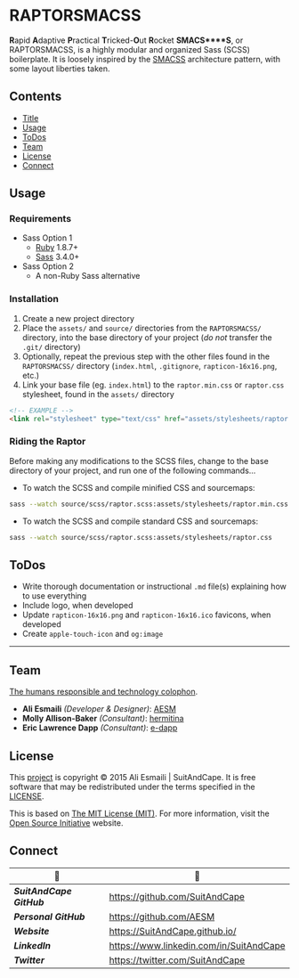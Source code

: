 <!-- README.md -->

RAPTORSMACSS
===============================================================================

**R**apid **A**daptive **P**ractical **T**ricked-**O**ut **R**ocket **S****M****A****C****S****S**, or RAPTORSMACSS, is a highly modular and organized Sass (SCSS) boilerplate.  It is loosely inspired by the [SMACSS](https://smacss.com/) architecture pattern, with some layout liberties taken.

## Contents

- [Title](#raptorsmacss)
- [Usage](#usage)
- [ToDos](#todos)
- [Team](#team)
- [License](#license)
- [Connect](#connect)

## Usage

### Requirements
- Sass Option 1
  + [Ruby](https://www.ruby-lang.org/en/) 1.8.7+ 
  + [Sass](https://github.com/sass/sass) 3.4.0+
- Sass Option 2
  + A non-Ruby Sass alternative

### Installation
1. Create a new project directory
2. Place the `assets/` and `source/` directories from the `RAPTORSMACSS/` directory, into the base directory of your project (_do not_ transfer the `.git/` directory)
3. Optionally, repeat the previous step with the other files found in the `RAPTORSMACSS/` directory (`index.html`, `.gitignore`, `rapticon-16x16.png`, etc.)
4. Link your base file (eg. `index.html`) to the `raptor.min.css` or `raptor.css` stylesheet, found in the `assets/` directory

``` html
<!-- EXAMPLE -->
<link rel="stylesheet" type="text/css" href="assets/stylesheets/raptor.min.css" />
```

### Riding the Raptor
Before making any modifications to the SCSS files, change to the base directory of your project, and run one of the following commands...

- To watch the SCSS and compile minified CSS and sourcemaps:

``` sh
sass --watch source/scss/raptor.scss:assets/stylesheets/raptor.min.css --style compressed
```

- To watch the SCSS and compile standard CSS and sourcemaps:

``` sh
sass --watch source/scss/raptor.scss:assets/stylesheets/raptor.css
```

## ToDos

- Write thorough documentation or instructional `.md` file(s) explaining how to use everything
- Include logo, when developed
- Update `rapticon-16x16.png` and `rapticon-16x16.ico` favicons, when developed
- Create `apple-touch-icon` and `og:image`

-------------------------------------------------------------------------------

## Team

[The humans responsible and technology colophon](https://github.com/SuitAndCape/RAPTORSMACSS/blob/Info/humans.txt).

- **Ali Esmaili** _(Developer & Designer)_: [AESM](https://github.com/AESM)
- **Molly Allison-Baker** _(Consultant)_: [hermitina](https://github.com/hermitina)
- **Eric Lawrence Dapp** _(Consultant)_: [e-dapp](https://github.com/e-dapp)

## License

This [project](#raptorsmacss) is copyright © 2015 Ali Esmaili | SuitAndCape.  It is free software that may be redistributed under the terms specified in the [LICENSE](https://github.com/SuitAndCape/RAPTORSMACSS/blob/Info/LICENSE).

This is based on [The MIT License (MIT)](http://opensource.org/licenses/MIT).  For more information, visit the [Open Source Initiative](http://opensource.org/) website.

## Connect

|               :tophat:               |               :rocket:               |
| ------------------------------------ | ------------------------------------ |
**_SuitAndCape GitHub_** | https://github.com/SuitAndCape
**_Personal GitHub_**    | https://github.com/AESM
**_Website_**            | https://SuitAndCape.github.io/
**_LinkedIn_**           | https://www.linkedin.com/in/SuitAndCape
**_Twitter_**            | https://twitter.com/SuitAndCape
